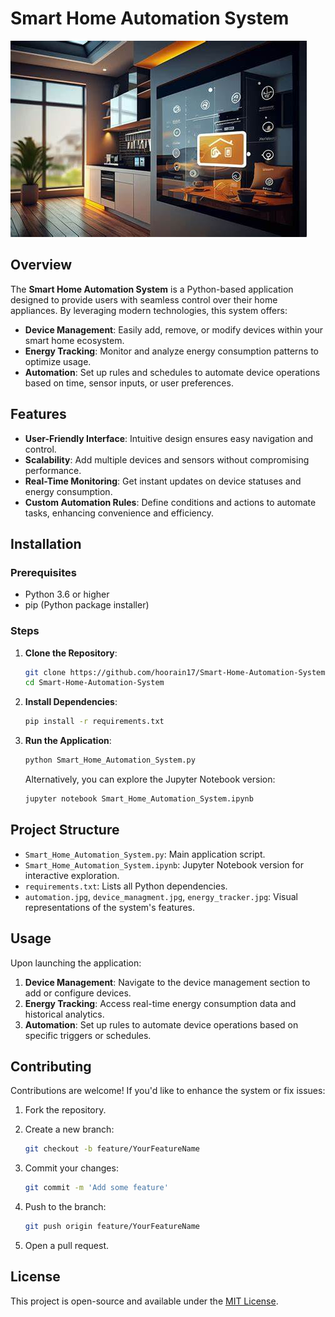 # Smart Home Automation System

![Automation](automation.jpg)

## Overview

The **Smart Home Automation System** is a Python-based application designed to provide users with seamless control over their home appliances. By leveraging modern technologies, this system offers:

* **Device Management**: Easily add, remove, or modify devices within your smart home ecosystem.
* **Energy Tracking**: Monitor and analyze energy consumption patterns to optimize usage.
* **Automation**: Set up rules and schedules to automate device operations based on time, sensor inputs, or user preferences.

## Features

* **User-Friendly Interface**: Intuitive design ensures easy navigation and control.
* **Scalability**: Add multiple devices and sensors without compromising performance.
* **Real-Time Monitoring**: Get instant updates on device statuses and energy consumption.
* **Custom Automation Rules**: Define conditions and actions to automate tasks, enhancing convenience and efficiency.

## Installation

### Prerequisites

* Python 3.6 or higher
* pip (Python package installer)

### Steps

1. **Clone the Repository**:

   ```bash
   git clone https://github.com/hoorain17/Smart-Home-Automation-System.git
   cd Smart-Home-Automation-System
   ```

2. **Install Dependencies**:

   ```bash
   pip install -r requirements.txt
   ```

3. **Run the Application**:

   ```bash
   python Smart_Home_Automation_System.py
   ```

   Alternatively, you can explore the Jupyter Notebook version:

   ```bash
   jupyter notebook Smart_Home_Automation_System.ipynb
   ```

## Project Structure

* `Smart_Home_Automation_System.py`: Main application script.
* `Smart_Home_Automation_System.ipynb`: Jupyter Notebook version for interactive exploration.
* `requirements.txt`: Lists all Python dependencies.
* `automation.jpg`, `device_managment.jpg`, `energy_tracker.jpg`: Visual representations of the system's features.

## Usage

Upon launching the application:

1. **Device Management**: Navigate to the device management section to add or configure devices.
2. **Energy Tracking**: Access real-time energy consumption data and historical analytics.
3. **Automation**: Set up rules to automate device operations based on specific triggers or schedules.

## Contributing

Contributions are welcome! If you'd like to enhance the system or fix issues:

1. Fork the repository.
2. Create a new branch:

   ```bash
   git checkout -b feature/YourFeatureName
   ```
3. Commit your changes:

   ```bash
   git commit -m 'Add some feature'
   ```
4. Push to the branch:

   ```bash
   git push origin feature/YourFeatureName
   ```
5. Open a pull request.

## License

This project is open-source and available under the [MIT License](LICENSE).
